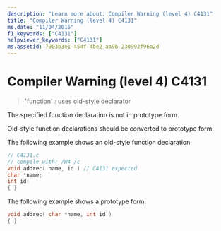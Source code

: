 ```yaml
---
description: "Learn more about: Compiler Warning (level 4) C4131"
title: "Compiler Warning (level 4) C4131"
ms.date: "11/04/2016"
f1_keywords: ["C4131"]
helpviewer_keywords: ["C4131"]
ms.assetid: 7903b3e1-454f-4be2-aa9b-230992f96a2d
---
```

# Compiler Warning (level 4) C4131

> 'function' : uses old-style declarator

The specified function declaration is not in prototype form.

Old-style function declarations should be converted to prototype form.

The following example shows an old-style function declaration:

```c
// C4131.c
// compile with: /W4 /c
void addrec( name, id ) // C4131 expected
char *name;
int id;
{ }
```

The following example shows a prototype form:

```c
void addrec( char *name, int id )
{ }
```
